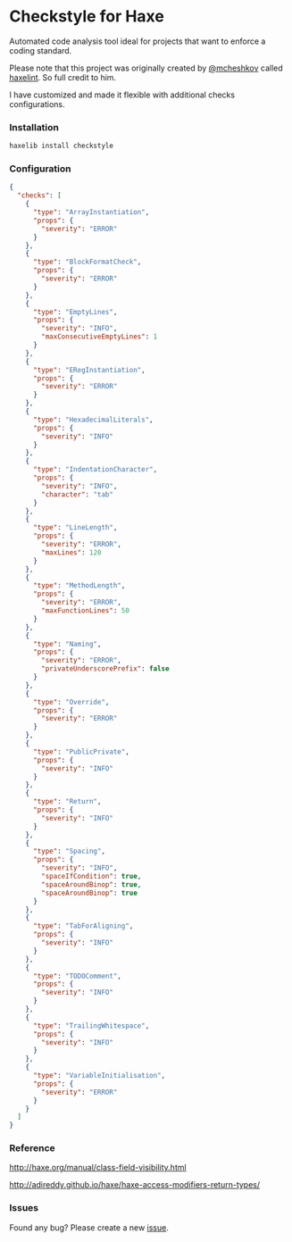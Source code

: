 # Checkstyle for Haxe

Automated code analysis tool ideal for projects that want to enforce a coding standard.

Please note that this project was originally created by [@mcheshkov](https://github.com/mcheshkov) called [haxelint](https://github.com/mcheshkov/haxelint). So full credit to him.

I have customized and made it flexible with additional checks configurations.

### Installation ###

```haxe
haxelib install checkstyle
```

### Configuration ###

```json
{
  "checks": [
    {
      "type": "ArrayInstantiation",
      "props": {
        "severity": "ERROR"
      }
    },
    {
      "type": "BlockFormatCheck",
      "props": {
        "severity": "ERROR"
      }
    },
    {
      "type": "EmptyLines",
      "props": {
        "severity": "INFO",
        "maxConsecutiveEmptyLines": 1
      }
    },
    {
      "type": "ERegInstantiation",
      "props": {
        "severity": "ERROR"
      }
    },
    {
      "type": "HexadecimalLiterals",
      "props": {
        "severity": "INFO"
      }
    },
    {
      "type": "IndentationCharacter",
      "props": {
        "severity": "INFO",
        "character": "tab"
      }
    },
    {
      "type": "LineLength",
      "props": {
        "severity": "ERROR",
        "maxLines": 120
      }
    },
    {
      "type": "MethodLength",
      "props": {
        "severity": "ERROR",
        "maxFunctionLines": 50
      }
    },
    {
      "type": "Naming",
      "props": {
        "severity": "ERROR",
        "privateUnderscorePrefix": false
      }
    },
    {
      "type": "Override",
      "props": {
        "severity": "ERROR"
      }
    },
    {
      "type": "PublicPrivate",
      "props": {
        "severity": "INFO"
      }
    },
    {
      "type": "Return",
      "props": {
        "severity": "INFO"
      }
    },
    {
      "type": "Spacing",
      "props": {
        "severity": "INFO",
        "spaceIfCondition": true,
        "spaceAroundBinop": true,
        "spaceAroundBinop": true
      }
    },
    {
      "type": "TabForAligning",
      "props": {
        "severity": "INFO"
      }
    },
    {
      "type": "TODOComment",
      "props": {
        "severity": "INFO"
      }
    },
    {
      "type": "TrailingWhitespace",
      "props": {
        "severity": "INFO"
      }
    },
    {
      "type": "VariableInitialisation",
      "props": {
        "severity": "ERROR"
      }
    }
  ]
}
```

### Reference ###

http://haxe.org/manual/class-field-visibility.html

http://adireddy.github.io/haxe/haxe-access-modifiers-return-types/

### Issues ###

Found any bug? Please create a new [issue](https://github.com/adireddy/haxe-checkstyle/issues/new).
